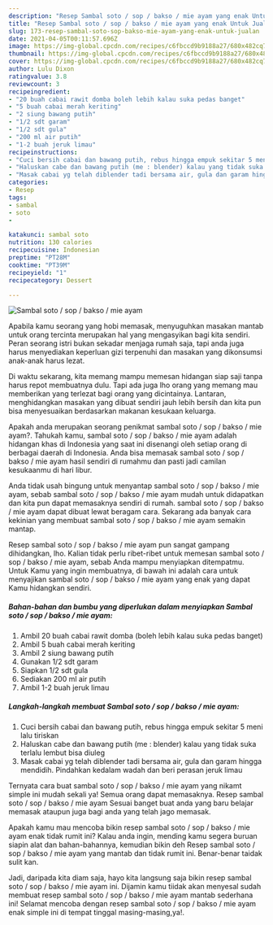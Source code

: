 ```yaml
---
description: "Resep Sambal soto / sop / bakso / mie ayam yang enak Untuk Jualan"
title: "Resep Sambal soto / sop / bakso / mie ayam yang enak Untuk Jualan"
slug: 173-resep-sambal-soto-sop-bakso-mie-ayam-yang-enak-untuk-jualan
date: 2021-04-05T00:11:57.696Z
image: https://img-global.cpcdn.com/recipes/c6fbccd9b9188a27/680x482cq70/sambal-soto-sop-bakso-mie-ayam-foto-resep-utama.jpg
thumbnail: https://img-global.cpcdn.com/recipes/c6fbccd9b9188a27/680x482cq70/sambal-soto-sop-bakso-mie-ayam-foto-resep-utama.jpg
cover: https://img-global.cpcdn.com/recipes/c6fbccd9b9188a27/680x482cq70/sambal-soto-sop-bakso-mie-ayam-foto-resep-utama.jpg
author: Lulu Dixon
ratingvalue: 3.8
reviewcount: 3
recipeingredient:
- "20 buah cabai rawit domba boleh lebih kalau suka pedas banget"
- "5 buah cabai merah keriting"
- "2 siung bawang putih"
- "1/2 sdt garam"
- "1/2 sdt gula"
- "200 ml air putih"
- "1-2 buah jeruk limau"
recipeinstructions:
- "Cuci bersih cabai dan bawang putih, rebus hingga empuk sekitar 5 meni lalu tiriskan"
- "Haluskan cabe dan bawang putih (me : blender) kalau yang tidak suka terlalu lembut bisa diuleg"
- "Masak cabai yg telah diblender tadi bersama air, gula dan garam hingga mendidih. Pindahkan kedalam wadah dan beri perasan jeruk limau"
categories:
- Resep
tags:
- sambal
- soto
- 

katakunci: sambal soto  
nutrition: 130 calories
recipecuisine: Indonesian
preptime: "PT28M"
cooktime: "PT39M"
recipeyield: "1"
recipecategory: Dessert

---
```



![Sambal soto / sop / bakso / mie ayam](https://img-global.cpcdn.com/recipes/c6fbccd9b9188a27/680x482cq70/sambal-soto-sop-bakso-mie-ayam-foto-resep-utama.jpg)

Apabila kamu seorang yang hobi memasak, menyuguhkan masakan mantab untuk orang tercinta merupakan hal yang mengasyikan bagi kita sendiri. Peran seorang istri bukan sekadar menjaga rumah saja, tapi anda juga harus menyediakan keperluan gizi terpenuhi dan masakan yang dikonsumsi anak-anak harus lezat.

Di waktu  sekarang, kita memang mampu memesan hidangan siap saji tanpa harus repot membuatnya dulu. Tapi ada juga lho orang yang memang mau memberikan yang terlezat bagi orang yang dicintainya. Lantaran, menghidangkan masakan yang dibuat sendiri jauh lebih bersih dan kita pun bisa menyesuaikan berdasarkan makanan kesukaan keluarga. 



Apakah anda merupakan seorang penikmat sambal soto / sop / bakso / mie ayam?. Tahukah kamu, sambal soto / sop / bakso / mie ayam adalah hidangan khas di Indonesia yang saat ini disenangi oleh setiap orang di berbagai daerah di Indonesia. Anda bisa memasak sambal soto / sop / bakso / mie ayam hasil sendiri di rumahmu dan pasti jadi camilan kesukaanmu di hari libur.

Anda tidak usah bingung untuk menyantap sambal soto / sop / bakso / mie ayam, sebab sambal soto / sop / bakso / mie ayam mudah untuk didapatkan dan kita pun dapat memasaknya sendiri di rumah. sambal soto / sop / bakso / mie ayam dapat dibuat lewat beragam cara. Sekarang ada banyak cara kekinian yang membuat sambal soto / sop / bakso / mie ayam semakin mantap.

Resep sambal soto / sop / bakso / mie ayam pun sangat gampang dihidangkan, lho. Kalian tidak perlu ribet-ribet untuk memesan sambal soto / sop / bakso / mie ayam, sebab Anda mampu menyiapkan ditempatmu. Untuk Kamu yang ingin membuatnya, di bawah ini adalah cara untuk menyajikan sambal soto / sop / bakso / mie ayam yang enak yang dapat Kamu hidangkan sendiri.

<!--inarticleads1-->

##### Bahan-bahan dan bumbu yang diperlukan dalam menyiapkan Sambal soto / sop / bakso / mie ayam:

1. Ambil 20 buah cabai rawit domba (boleh lebih kalau suka pedas banget)
1. Ambil 5 buah cabai merah keriting
1. Ambil 2 siung bawang putih
1. Gunakan 1/2 sdt garam
1. Siapkan 1/2 sdt gula
1. Sediakan 200 ml air putih
1. Ambil 1-2 buah jeruk limau




<!--inarticleads2-->

##### Langkah-langkah membuat Sambal soto / sop / bakso / mie ayam:

1. Cuci bersih cabai dan bawang putih, rebus hingga empuk sekitar 5 meni lalu tiriskan
1. Haluskan cabe dan bawang putih (me : blender) kalau yang tidak suka terlalu lembut bisa diuleg
1. Masak cabai yg telah diblender tadi bersama air, gula dan garam hingga mendidih. Pindahkan kedalam wadah dan beri perasan jeruk limau




Ternyata cara buat sambal soto / sop / bakso / mie ayam yang nikamt simple ini mudah sekali ya! Semua orang dapat memasaknya. Resep sambal soto / sop / bakso / mie ayam Sesuai banget buat anda yang baru belajar memasak ataupun juga bagi anda yang telah jago memasak.

Apakah kamu mau mencoba bikin resep sambal soto / sop / bakso / mie ayam enak tidak rumit ini? Kalau anda ingin, mending kamu segera buruan siapin alat dan bahan-bahannya, kemudian bikin deh Resep sambal soto / sop / bakso / mie ayam yang mantab dan tidak rumit ini. Benar-benar taidak sulit kan. 

Jadi, daripada kita diam saja, hayo kita langsung saja bikin resep sambal soto / sop / bakso / mie ayam ini. Dijamin kamu tiidak akan menyesal sudah membuat resep sambal soto / sop / bakso / mie ayam mantab sederhana ini! Selamat mencoba dengan resep sambal soto / sop / bakso / mie ayam enak simple ini di tempat tinggal masing-masing,ya!.

